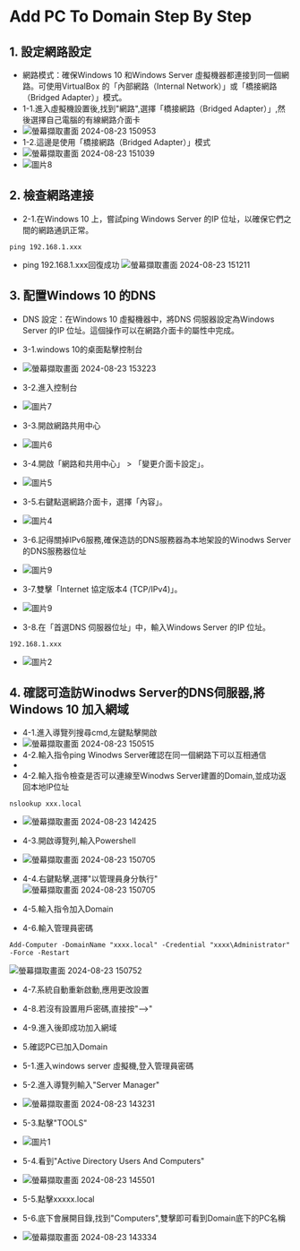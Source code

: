 # Add PC To Domain Step By Step
## 1. 設定網路設定
- 網路模式：確保Windows 10 和Windows Server 虛擬機器都連接到同一個網路。可使用VirtualBox 的「內部網路（Internal Network）」或「橋接網路（Bridged Adapter）」模式。
- 1-1.進入虛擬機設置後,找到"網路",選擇「橋接網路（Bridged Adapter）」,然後選擇自己電腦的有線網路介面卡
- ![螢幕擷取畫面 2024-08-23 150953](https://github.com/user-attachments/assets/6dfa3412-a12f-4664-8429-55a1c82adc87)
- 1-2.這邊是使用「橋接網路（Bridged Adapter）」模式
- ![螢幕擷取畫面 2024-08-23 151039](https://github.com/user-attachments/assets/25fc4728-a5cf-4a52-b801-fb9c1b4283a4)
- ![圖片8](https://github.com/user-attachments/assets/97f092f2-f1f9-4cda-b622-4f6019d5bc75)
## 2. 檢查網路連接
- 2-1.在Windows 10 上，嘗試ping Windows Server 的IP 位址，以確保它們之間的網路通訊正常。
```
ping 192.168.1.xxx
```
- ping 192.168.1.xxx回復成功
![螢幕擷取畫面 2024-08-23 151211](https://github.com/user-attachments/assets/907cc952-0be7-4351-bddf-5f096eb547b1)
## 3. 配置Windows 10 的DNS
- DNS 設定：在Windows 10 虛擬機器中，將DNS 伺服器設定為Windows Server 的IP 位址。這個操作可以在網路介面卡的屬性中完成。
- 3-1.windows 10的桌面點擊控制台
- ![螢幕擷取畫面 2024-08-23 153223](https://github.com/user-attachments/assets/8fbffb5c-01c1-43c3-a703-41362ceea568)
- 3-2.進入控制台
- ![圖片7](https://github.com/user-attachments/assets/8d5e0937-feb3-4b2f-b792-06c5ac531a1f)
- 3-3.開啟網路共用中心
- ![圖片6](https://github.com/user-attachments/assets/5eb73a82-4acb-4bfb-8ed6-f71795cee596)
- 3-4.開啟「網路和共用中心」 > 「變更介面卡設定」。
- ![圖片5](https://github.com/user-attachments/assets/d3598e09-ebdb-4587-bf09-2bad93db51de)

- 3-5.右鍵點選網路介面卡，選擇「內容」。
- ![圖片4](https://github.com/user-attachments/assets/f544eca5-7e4e-416f-8e0e-e01b2f098ed1)

- 3-6.記得關掉IPv6服務,確保造訪的DNS服務器為本地架設的Winodws Server的DNS服務器位址
- ![圖片9](https://github.com/user-attachments/assets/5330b103-499d-4d9b-9afd-2e5ca65098ae)
- 3-7.雙擊「Internet 協定版本4 (TCP/IPv4)」。
- ![圖片9](https://github.com/user-attachments/assets/7365dbaf-d644-4951-b31e-ca9a66a80dae)
- 3-8.在「首選DNS 伺服器位址」中，輸入Windows Server 的IP 位址。
```
192.168.1.xxx
```
- ![圖片2](https://github.com/user-attachments/assets/eb340dec-59cf-4ac6-8091-49a758d44085)
## 4. 確認可造訪Winodws Server的DNS伺服器,將Windows 10 加入網域
- 4-1.進入導覽列搜尋cmd,左鍵點擊開啟
- ![螢幕擷取畫面 2024-08-23 150515](https://github.com/user-attachments/assets/0ff2ac06-054b-427e-8be7-867aca95898a)
- 4-2.輸入指令ping Winodws Server確認在同一個網路下可以互相通信
- 
- 4-2.輸入指令檢查是否可以連線至Winodws Server建置的Domain,並成功返回本地IP位址
```
nslookup xxx.local
```
- ![螢幕擷取畫面 2024-08-23 142425](https://github.com/user-attachments/assets/7cb2667a-d163-4348-8a59-04d5fd7a0b20)

- 4-3.開啟導覽列,輸入Powershell
- ![螢幕擷取畫面 2024-08-23 150705](https://github.com/user-attachments/assets/062f7975-8806-48b2-8797-0282191f1000)
- 4-4.右鍵點擊,選擇"以管理員身分執行"
![螢幕擷取畫面 2024-08-23 150705](https://github.com/user-attachments/assets/c8fdcaad-9bca-417f-92f7-d88bcf05042b)
- 4-5.輸入指令加入Domain
- 4-6.輸入管理員密碼
```
Add-Computer -DomainName "xxxx.local" -Credential "xxxx\Administrator" -Force -Restart
```
![螢幕擷取畫面 2024-08-23 150752](https://github.com/user-attachments/assets/f6e7d5bb-8b90-4d56-8a16-077f037e7f36)
- 4-7.系統自動重新啟動,應用更改設置
- 4-8.若沒有設置用戶密碼,直接按"-->"
- 4-9.進入後即成功加入網域
- 5.確認PC已加入Domain
- 5-1.進入windows server 虛擬機,登入管理員密碼
- 5-2.進入導覽列輸入"Server Manager"
- ![螢幕擷取畫面 2024-08-23 143231](https://github.com/user-attachments/assets/e6f8cec1-85b8-476d-b88b-6d37d9c2bdf4)

- 5-3.點擊"TOOLS"
- ![圖片1](https://github.com/user-attachments/assets/9f75b004-6c4f-46c4-b4bf-7cf72d2d11af)

- 5-4.看到"Active Directory Users And Computers"
- ![螢幕擷取畫面 2024-08-23 145501](https://github.com/user-attachments/assets/7ced7d9c-d381-41a4-a527-f9be48db68c6)
- 5-5.點擊xxxxx.local
- 5-6.底下會展開目錄,找到"Computers",雙擊即可看到Domain底下的PC名稱
- ![螢幕擷取畫面 2024-08-23 143334](https://github.com/user-attachments/assets/7ce8fb44-bd3c-4023-8571-5031da4be31a)

